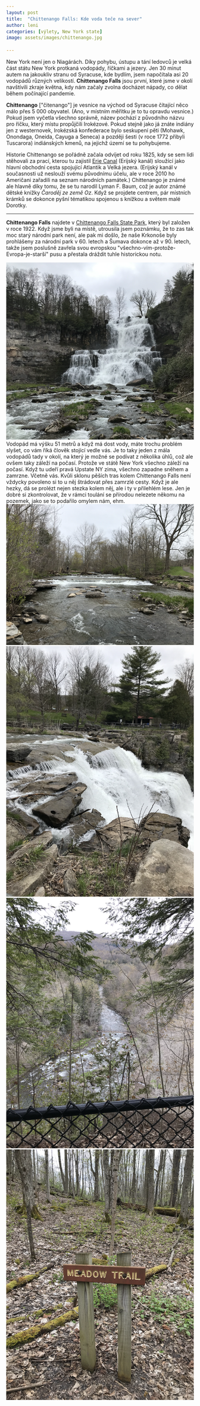 ```yaml
---
layout: post
title:  "Chittenango Falls: Kde voda teče na sever"
author: leni
categories: [výlety, New York state]
image: assets/images/chittenango.jpg

---
```


New York není jen o Niagárách. Díky pohybu, ústupu a tání ledovců je velká část státu New York protkaná vodopády, říčkami a jezery. Jen 30 minut autem na jakoukliv stranu od Syracuse, kde bydlím, jsem napočítala asi 20 vodopádů různých velikostí. **Chittenango Falls** jsou první, které jsme v okolí navštívili zkraje května, kdy nám začaly zvolna docházet nápady, co dělat během počínající pandemie.

**Chittenango** ["čitenango"] je vesnice na východ od Syracuse čítající něco málo přes 5 000 obyvatel. (Ano, v místním měřítku je to tu opravdu vesnice.) Pokud jsem vyčetla všechno správně, název pochází z původního názvu pro říčku, který místu propůjčili Irokézové. Pokud stejně jako já znáte indiány jen z westernovek, Irokézská konfederace bylo seskupení pěti (Mohawk, Onondaga, Oneida, Cayuga a Seneca) a později šesti (v roce 1772 přibyli Tuscarora) indiánských kmenů, na jejichž území se tu pohybujeme.

Historie Chittenango se pořádně začala odvíjet od roku 1825, kdy se sem lidi stěhovali za prací, kterou tu zajistil <a href="https://www.eriecanal.org/">Erie Canal</a> (Erijský kanál) sloužící jako hlavní obchodní cesta spojující Atlantik a Velká jezera. (Erijský kanál v současnosti už neslouží svému původnímu účelu, ale v roce 2010 ho Američani zařadili na seznam národních památek.) Chittenango je známé ale hlavně díky tomu, že se tu narodil Lyman F. Baum, což je autor známé dětské knížky *Čaroděj ze země Oz*. Když se projdete centrem, pár místních krámků se dokonce pyšní tématikou spojenou s knížkou a světem malé Dorotky.

- - -

**Chittenango Falls** najdete v <a href="https://parks.ny.gov/parks/130/">Chittenango Falls State Park</a>, který byl založen v roce 1922. Když jsme byli na místě, utrousila jsem poznámku, že to zas tak moc starý národní park není, ale pak mi došlo, že naše Krkonoše byly prohlášeny za národní park v 60. letech a Šumava dokonce až v 90. letech, takže jsem poslušně zavřela svou evropskou "všechno-vím-protože-Evropa-je-starší" pusu a přestala dráždit tuhle historickou notu. 

<img src="/assets/images/chittenango.png">
Vodopád má výšku 51 metrů a když má dost vody, máte trochu problém slyšet, co vám říká člověk stojící vedle vás. Je to taky jeden z mála vodopádů tady v okolí, na který je možné se podívat z několika úhlů, což ale ovšem taky záleží na počasí. Protože ve státě New York všechno záleží na počasí. Když tu udeří pravá Upstate NY zima, všechno zapadne sněhem a zamrzne. Včetně vás. Kvůli sklonu pěších tras kolem Chittenango Falls není vždycky povoleno si to u něj štrádovat přes zamrzlé cesty. Když je ale hezky, dá se prolézt nejen stezka kolem něj, ale i ty v přilehlém lese. Jen je dobré si zkontrolovat, že v rámci toulání se přírodou nelezete někomu na pozemek, jako se to podařilo omylem nám, ehm.

<img src="/assets/images/chitt-flow.png">
<img src="/assets/images/waterfall-chitt.png">
<img src="/assets/images/bridge-view.png">
<img src="/assets/images/meadow-trail.png">


